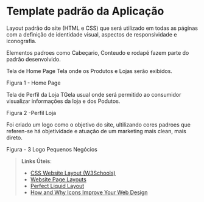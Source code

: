 # Template padrão da Aplicação

Layout padrão do site (HTML e CSS) que será utilizado em todas as páginas com a definição de identidade visual, aspectos de responsividade e iconografia.

Elementos padroes como Cabeçario, Conteudo e rodapé fazem parte do padrão desenvolvido.


Tela de Home Page
Tela onde os Produtos e Lojas serão exibidos.

Figura 1 - Home Page

Tela de Perfil da Loja
TGela usual onde será permitido ao consumidor visualizar informações da loja e dos Podutos.

Figura 2 -Perfil Loja 

Foi criado um logo como o objetivo do site, ultilizando cores padroes que referen-se há objetividade e
atuação de um marketing mais clean, mais direto.


Figura - 3 Logo Pequenos Negócios





> **Links Úteis**:
>
> - [CSS Website Layout (W3Schools)](https://www.w3schools.com/css/css_website_layout.asp)
> - [Website Page Layouts](http://www.cellbiol.com/bioinformatics_web_development/chapter-3-your-first-web-page-learning-html-and-css/website-page-layouts/)
> - [Perfect Liquid Layout](https://matthewjamestaylor.com/perfect-liquid-layouts)
> - [How and Why Icons Improve Your Web Design](https://usabilla.com/blog/how-and-why-icons-improve-you-web-design/)
